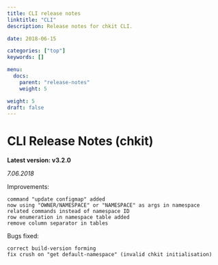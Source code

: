 ```yaml
---
title: CLI release notes
linktitle: "CLI"
description: Release notes for chkit CLI.

date: 2018-06-15

categories: ["top"]
keywords: []

menu:
  docs:
    parent: "release-notes"
    weight: 5

weight: 5
draft: false
---
```



# CLI Release Notes (chkit)

**Latest version: v3.2.0**

_7.06.2018_

Improvements:

    command "update configmap" added
    now using "OWNER/NAMESPACE" or "NAMESPACE" as args in namespace related commands instead of namespace ID
    row enumeration in namespace table added
    remove column separator in tables

Bugs fixed:

    correct build-version forming
    fix crush on "get default-namespace" (invalid chkit initialisation)
